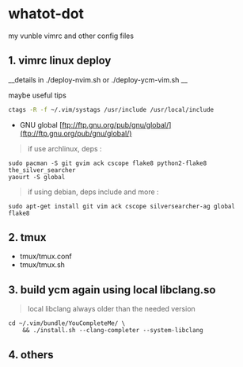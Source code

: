 # whatot-dot

my vunble vimrc and other config files

## 1. vimrc linux deploy

__details in ./deploy-nvim.sh or ./deploy-ycm-vim.sh __

maybe useful tips
```bash
ctags -R -f ~/.vim/systags /usr/include /usr/local/include
```

* GNU global  [ftp://ftp.gnu.org/pub/gnu/global/](ftp://ftp.gnu.org/pub/gnu/global/)

> if use archlinux, deps :

```
sudo pacman -S git gvim ack cscope flake8 python2-flake8 the_silver_searcher
yaourt -S global
```

> if using debian, deps include and more :

```
sudo apt-get install git vim ack cscope silversearcher-ag global flake8
```

## 2. tmux

* tmux/tmux.conf
* tmux/tmux.sh

## 3. build ycm again using local libclang.so

> local libclang always older than the needed version

```
cd ~/.vim/bundle/YouCompleteMe/ \
    && ./install.sh --clang-completer --system-libclang
```

## 4. others

